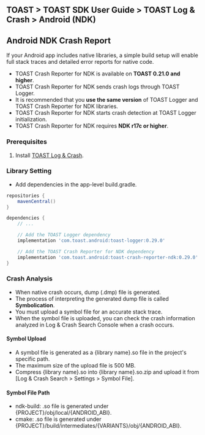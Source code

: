 ## TOAST > TOAST SDK User Guide > TOAST Log & Crash > Android (NDK)

## Android NDK Crash Report

If your Android app includes native libraries, a simple build setup will enable full stack traces and detailed error reports for native code.

* TOAST Crash Reporter for NDK is available on **TOAST 0.21.0 and higher**.
* TOAST Crash Reporter for NDK sends crash logs through TOAST Logger.
* It is recommended that you **use the same version** of TOAST Logger and TOAST Crash Reporter for NDK libraries.
* TOAST Crash Reporter for NDK starts crash detection at TOAST Logger initialization.
* TOAST Crash Reporter for NDK requires **NDK r17c or higher**.

### Prerequisites

1. Install [TOAST Log & Crash](./log-collector-android).

### Library Setting
- Add dependencies in the app-level build.gradle.

```groovy
repositories {
    mavenCentral()
}

dependencies {
    // ...

    // Add the TOAST Logger dependency
    implementation 'com.toast.android:toast-logger:0.29.0'

    // Add the TOAST Crash Reporter for NDK dependency
    implementation 'com.toast.android:toast-crash-reporter-ndk:0.29.0'
}
```

### Crash Analysis

* When native crash occurs, dump (.dmp) file is generated.
* The process of interpreting the generated dump file is called **Symbolication**.
* You must upload a symbol file for an accurate stack trace.
* When the symbol file is uploaded, you can check the crash information analyzed in Log & Crash Search Console when a crash occurs.

#### Symbol Upload

* A symbol file is generated as a {library name}.so file in the project's specific path.
* The maximum size of the upload file is 500 MB.
* Compress {library name}.so into {library name}.so.zip and upload it from [Log & Crash Search > Settings > Symbol File].

#### Symbol File Path

- ndk-build: .so file is generated under {PROJECT}/obj/local/{ANDROID_ABI}.
- cmake: .so file is generated under {PROJECT}/build/intermediates/{VARIANTS}/obj/{ANDROID_ABI}.
